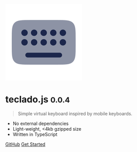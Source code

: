 ![logo](_media/icon.svg)

# teclado.js <small>0.0.4</small>

> Simple virtual keyboard inspired by mobile keyboards.

- No external dependencies
- Light-weight, <4kb gzipped size
- Written in TypeScript

[GitHub](https://github.com/eduhds/teclado.js)
[Get Started](#tecladojs)
